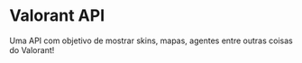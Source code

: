 # Valorant API

Uma API com objetivo de mostrar skins, mapas, agentes entre outras coisas do Valorant!
